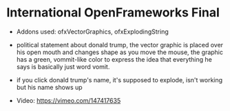 # International OpenFrameworks Final
+ Addons used: ofxVectorGraphics, ofxExplodingString
+ political statement about donald trump, the vector graphic is placed over his open mouth and changes shape as you move the mouse, the graphic has a green, vommit-like color to express the idea that everything he says is basically just word vomit. 
+ if you click donald trump's name, it's supposed to explode, isn't working but his name shows up

+ Video: https://vimeo.com/147417635

